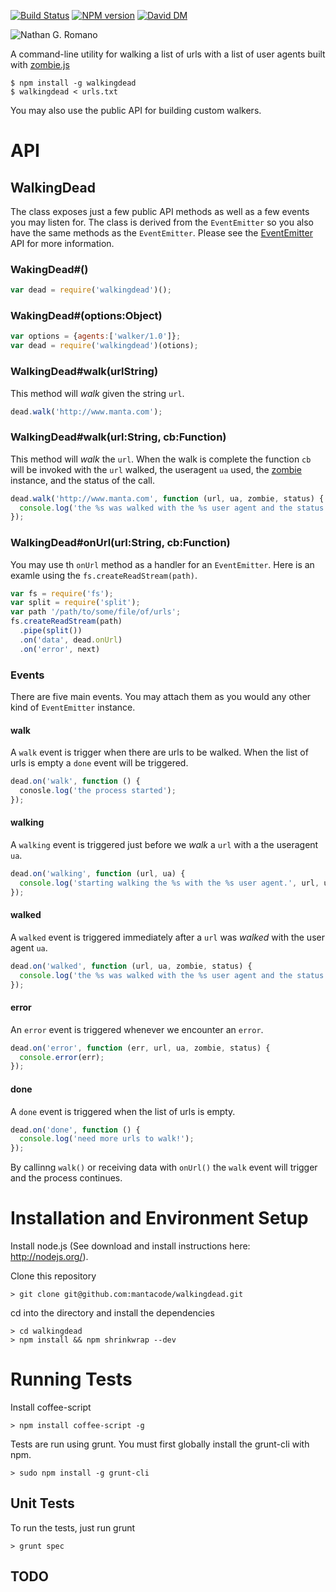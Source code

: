 [![Build Status](https://travis-ci.org/mantacode/walkingdead.svg?branch=master)](https://travis-ci.org/mantacode/walkingdead)
[![NPM version](https://badge.fury.io/js/walkingdead.svg)](http://badge.fury.io/js/walkingdead)
[![David DM](https://david-dm.org/mantacode/walkingdead.png)](https://david-dm.org/mantacode/walkingdead.png)

![Nathan G. Romano](https://raw.github.com/mantacode/walkingdead/master/picture.jpeg)

A command-line utility for walking a list of urls with a list of user agents built with [zombie.js](https://www.npmjs.org/package/zombie "zombie")

```
$ npm install -g walkingdead
$ walkingdead < urls.txt
```

You may also use the public API for building custom walkers.

# API

## WalkingDead

The class exposes just a few public API methods as well as a few events you may listen for.  The class is derived from the  `EventEmitter` 
so you also have the same methods as the `EventEmitter`.  Please see the [EventEmitter](http://nodejs.org/api/all.html#all_class_events_eventemitter "EventEmitter") API for more information.

### WakingDead#()

```javascript
var dead = require('walkingdead')();
```

### WakingDead#(options:Object)

```javascript
var options = {agents:['walker/1.0']};
var dead = require('walkingdead')(otions);
```

### WalkingDead#walk(urlString)

This method will *walk* given the string `url`.  

```javascript
dead.walk('http://www.manta.com');
```

### WalkingDead#walk(url:String, cb:Function)

This method will *walk* the `url`.  When the walk is complete the function `cb` will be invoked
with the `url` walked, the useragent `ua` used, the [zombie](https://www.npmjs.org/package/zombie "zombie") instance, and the status of the call.

```javascript
dead.walk('http://www.manta.com', function (url, ua, zombie, status) {
  console.log('the %s was walked with the %s user agent and the status was %s', url, ua, status);
});
```

### WalkingDead#onUrl(url:String, cb:Function)

You may use th `onUrl` method as a handler for an `EventEmitter`.  Here is an examle using the `fs.createReadStream(path)`.

```javascript
var fs = require('fs');
var split = require('split');
var path '/path/to/some/file/of/urls';
fs.createReadStream(path)
  .pipe(split())
  .on('data', dead.onUrl)
  .on('error', next)
```

### Events

There are five main events.  You may attach them as you would any other kind of `EventEmitter` instance.

#### walk

A `walk` event is trigger when there are urls to be walked. When the list of urls is empty a `done` event will be triggered.

```javascript
dead.on('walk', function () {
  conosle.log('the process started'); 
});
```

#### walking

A `walking` event is triggered just before we *walk* a `url` with a the useragent `ua`.

```javascript
dead.on('walking', function (url, ua) {
  console.log('starting walking the %s with the %s user agent.', url, ua);
});
```

#### walked

A `walked` event is triggered immediately after a `url` was *walked* with the user agent `ua`.

```javascript
dead.on('walked', function (url, ua, zombie, status) {
  console.log('the %s was walked with the %s user agent and the status was %s', url, ua, status);
});
```

#### error

An `error` event is triggered whenever we encounter an `error`.

```javascript
dead.on('error', function (err, url, ua, zombie, status) {
  console.error(err);
});
```

#### done

A `done` event is triggered when the list of urls is empty.

```javascript
dead.on('done', function () {
  console.log('need more urls to walk!');
});
```

By callinng `walk()` or receiving data with `onUrl()` the `walk` event will trigger and the process continues.

# Installation and Environment Setup

Install node.js (See download and install instructions here: http://nodejs.org/).

Clone this repository

    > git clone git@github.com:mantacode/walkingdead.git

cd into the directory and install the dependencies

    > cd walkingdead
    > npm install && npm shrinkwrap --dev

# Running Tests

Install coffee-script

    > npm install coffee-script -g

Tests are run using grunt.  You must first globally install the grunt-cli with npm.

    > sudo npm install -g grunt-cli

## Unit Tests

To run the tests, just run grunt

    > grunt spec

## TODO
